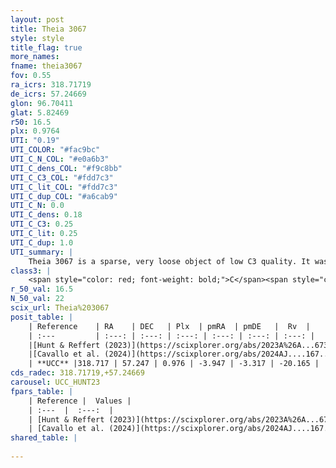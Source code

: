 ```yaml
---
layout: post
title: Theia 3067
style: style
title_flag: true
more_names: 
fname: theia3067
fov: 0.55
ra_icrs: 318.71719
de_icrs: 57.24669
glon: 96.70411
glat: 5.82469
r50: 16.5
plx: 0.9764
UTI: "0.19"
UTI_COLOR: "#fac9bc"
UTI_C_N_COL: "#e0a6b3"
UTI_C_dens_COL: "#f9c8bb"
UTI_C_C3_COL: "#fdd7c3"
UTI_C_lit_COL: "#fdd7c3"
UTI_C_dup_COL: "#a6cab9"
UTI_C_N: 0.0
UTI_C_dens: 0.18
UTI_C_C3: 0.25
UTI_C_lit: 0.25
UTI_C_dup: 1.0
UTI_summary: |
    Theia 3067 is a sparse, very loose object of low C3 quality. It was recently reported in the literature.<br><br><span style="color: #99180f; font-weight: bold;">Warning: </span>contains less than 25 stars with <i>P>0.5</i> estimated.
class3: |
    <span style="color: red; font-weight: bold;">C</span><span style="color: red; font-weight: bold;">C</span>
r_50_val: 16.5
N_50_val: 22
scix_url: Theia%203067
posit_table: |
    | Reference    | RA    | DEC   | Plx  | pmRA  | pmDE   |  Rv  |
    | :---         | :---: | :---: | :---: | :---: | :---: | :---: |
    |[Hunt & Reffert (2023)](https://scixplorer.org/abs/2023A%26A...673A.114H) | 318.62 | 57.199 | 0.999 | -3.982 | -3.303 | -13.235 |
    |[Cavallo et al. (2024)](https://scixplorer.org/abs/2024AJ....167...12C) | 319.247 | 57.309 | 0.997 | -- | -- | -- |
    | **UCC** |318.717 | 57.247 | 0.976 | -3.947 | -3.317 | -20.165 | 
cds_radec: 318.71719,+57.24669
carousel: UCC_HUNT23
fpars_table: |
    | Reference |  Values |
    | :---  |  :---:  |
    | [Hunt & Reffert (2023)](https://scixplorer.org/abs/2023A%26A...673A.114H) | `AV50=1.71, diffAV50=2.281, MOD50=9.892, logAge50=7.114` |
    | [Cavallo et al. (2024)](https://scixplorer.org/abs/2024AJ....167...12C) | `AV50=1.91, dMod50=10.11, logAge50=7.42, [Fe/H]50=0.54` |
shared_table: |
    
---
```


